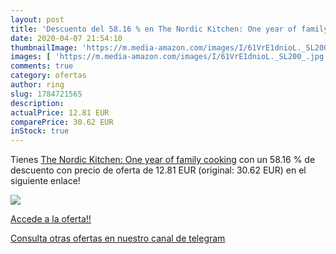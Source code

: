 ```yaml
---
layout: post
title: 'Descuento del 58.16 % en The Nordic Kitchen: One year of family c'
date: 2020-04-07 21:54:10
thumbnailImage: 'https://m.media-amazon.com/images/I/61VrE1dnioL._SL200_.jpg'
images: [ 'https://m.media-amazon.com/images/I/61VrE1dnioL._SL200_.jpg' ]
comments: true
category: ofertas
author: ring
slug: 1784721565
description:
actualPrice: 12.81 EUR
comparePrice: 30.62 EUR
inStock: true
---
```


Tienes [The Nordic Kitchen: One year of family cooking](https://www.amazon.es/dp/1784721565/?tag=redken-21) con un 58.16 % de descuento con precio de oferta de 12.81 EUR (original: 30.62 EUR) en el siguiente enlace!

[![](https://m.media-amazon.com/images/I/61VrE1dnioL._SL200_.jpg)](https://www.amazon.es/dp/1784721565/?tag=redken-21)

[Accede a la oferta!!](https://www.amazon.es/dp/1784721565/?tag=redken-21)

[Consulta otras ofertas en nuestro canal de telegram](https://t.me/s/ofertas25)
